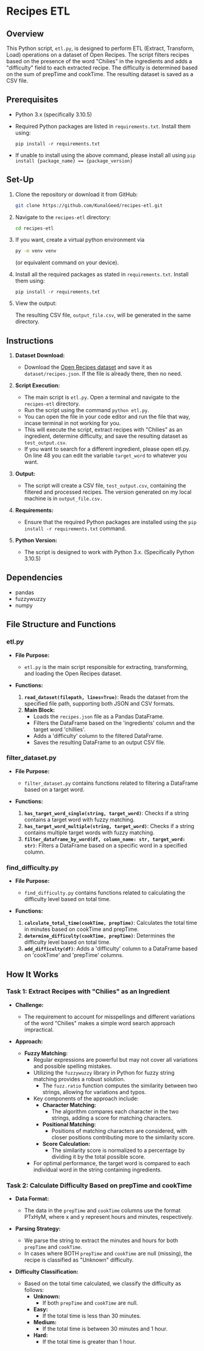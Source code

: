 
# Recipes ETL

## Overview

This Python script, `etl.py`, is designed to perform ETL (Extract, Transform, Load) operations on a dataset of Open Recipes. The script filters recipes based on the presence of the word "Chilies" in the ingredients and adds a "difficulty" field to each extracted recipe. The difficulty is determined based on the sum of prepTime and cookTime. The resulting dataset is saved as a CSV file.

## Prerequisites

- Python 3.x (specifically 3.10.5)
- Required Python packages are listed in `requirements.txt`. Install them using:

    ```
    pip install -r requirements.txt
    ```
- If unable to install using the above command, please install all using
      ```
      pip install {package_name} == {package_version}
      ```
## Set-Up

1. Clone the repository or download it from GitHub:

    ```bash
    git clone https://github.com/KunalGeed/recipes-etl.git
    ```

2. Navigate to the `recipes-etl` directory:

    ```bash
    cd recipes-etl
    ```
3.  If you want, create a virtual python environment via 
     ```bash
     py -m venv venv
     ```
     (or equivalent command on your device).
4. Install all the required packages as stated in `requirements.txt`. Install them using:

    ```
    pip install -r requirements.txt
    ```


7. View the output:

    The resulting CSV file, `output_file.csv`, will be generated in the same directory.

## Instructions

1. **Dataset Download:**
    - Download the [Open Recipes dataset](link-to-dataset) and save it as `dataset/recipes.json`. If the file is already there, then no need.

2. **Script Execution:**
    - The main script is `etl.py`. Open a terminal and navigate to the `recipes-etl` directory.
    - Run the script using the command `python etl.py`. 
    - You can open the file in your code editor and run the file that way, incase terminal in not working for you.
    - This will execute the script, extract recipes with "Chilies" as an ingredient, determine difficulty, and save the resulting dataset as `test_output.csv`. 
    - If you want to search for a different ingredient, please open etl.py. On line 48 you can edit the variable `target_word` to whatever you want.

3. **Output:**
    - The script will create a CSV file, `test_output.csv`, containing the filtered and processed recipes. The version generated on my local machine is in `output_file.csv.
`
4. **Requirements:**
    - Ensure that the required Python packages are installed using the `pip install -r requirements.txt` command.

5. **Python Version:**
    - The script is designed to work with Python 3.x. (Specifically Python 3.10.5)

## Dependencies

- pandas
- fuzzywuzzy
- numpy


## File Structure and Functions

### etl.py

- **File Purpose:**
  - `etl.py` is the main script responsible for extracting, transforming, and loading the Open Recipes dataset.

- **Functions:**
  1. **`read_dataset(filepath, lines=True)`**: Reads the dataset from the specified file path, supporting both JSON and CSV formats.
  2. **Main Block:**
      - Loads the `recipes.json` file as a Pandas DataFrame.
      - Filters the DataFrame based on the 'ingredients' column and the target word 'chillies'.
      - Adds a 'difficulty' column to the filtered DataFrame.
      - Saves the resulting DataFrame to an output CSV file.

### filter_dataset.py

- **File Purpose:**
  - `filter_dataset.py` contains functions related to filtering a DataFrame based on a target word.

- **Functions:**
  1. **`has_target_word_single(string, target_word)`**: Checks if a string contains a target word with fuzzy matching.
  2. **`has_target_word_multiple(string, target_word)`**: Checks if a string contains multiple target words with fuzzy matching.
  3. **`filter_dataframe_by_word(df, column_name: str, target_word: str)`**: Filters a DataFrame based on a specific word in a specified column.

### find_difficulty.py

- **File Purpose:**
  - `find_difficulty.py` contains functions related to calculating the difficulty level based on total time.

- **Functions:**
  1. **`calculate_total_time(cookTime, prepTime)`**: Calculates the total time in minutes based on cookTime and prepTime.
  2. **`determine_difficulty(cookTime, prepTime)`**: Determines the difficulty level based on total time.
  3. **`add_difficulty(df)`**: Adds a 'difficulty' column to a DataFrame based on 'cookTime' and 'prepTime' columns.

## How It Works

### Task 1: Extract Recipes with "Chilies" as an Ingredient

- **Challenge:**
  - The requirement to account for misspellings and different variations of the word "Chilies" makes a simple word search approach impractical.

- **Approach:**
  - **Fuzzy Matching:**
    - Regular expressions are powerful but may not cover all variations and possible spelling mistakes.
    - Utilizing the `fuzzywuzzy` library in Python for fuzzy string matching provides a robust solution.
      - The `fuzz.ratio` function computes the similarity between two strings, allowing for variations and typos.
    - Key components of the approach include:
      - **Character Matching:**
        - The algorithm compares each character in the two strings, adding a score for matching characters.
      - **Positional Matching:**
        - Positions of matching characters are considered, with closer positions contributing more to the similarity score.
      - **Score Calculation:**
        - The similarity score is normalized to a percentage by dividing it by the total possible score.
    - For optimal performance, the target word is compared to each individual word in the string containing ingredients.

### Task 2: Calculate Difficulty Based on prepTime and cookTime

- **Data Format:**
  - The data in the `prepTime` and `cookTime` columns use the format PTxHyM, where x and y represent hours and minutes, respectively.

- **Parsing Strategy:**
  - We parse the string to extract the minutes and hours for both `prepTime` and `cookTime`.
  - In cases where BOTH `prepTime` and `cookTime` are null (missing), the recipe is classified as "Unknown" difficulty.

- **Difficulty Classification:**
  - Based on the total time calculated, we classify the difficulty as follows:
    - **Unknown:**
      - If both `prepTime` and `cookTime` are null.
    - **Easy:**
      - If the total time is less than 30 minutes.
    - **Medium:**
      - If the total time is between 30 minutes and 1 hour.
    - **Hard:**
      - If the total time is greater than 1 hour.





